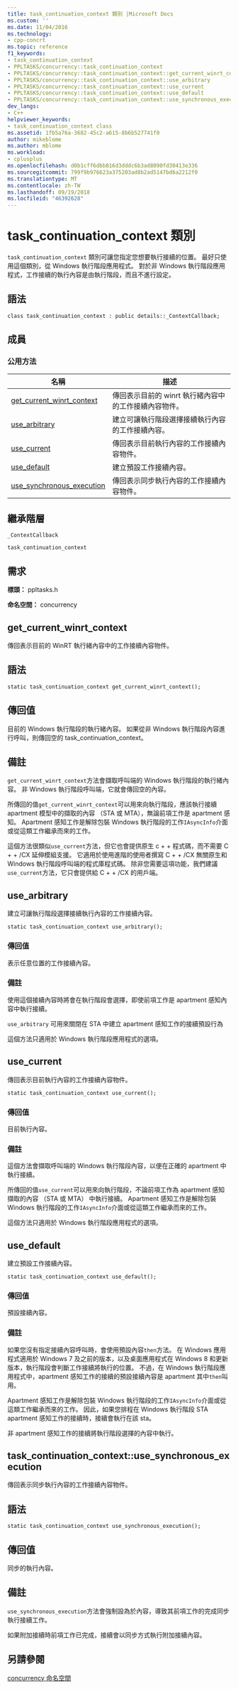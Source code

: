 ```yaml
---
title: task_continuation_context 類別 |Microsoft Docs
ms.custom: ''
ms.date: 11/04/2016
ms.technology:
- cpp-concrt
ms.topic: reference
f1_keywords:
- task_continuation_context
- PPLTASKS/concurrency::task_continuation_context
- PPLTASKS/concurrency::task_continuation_context::get_current_winrt_context
- PPLTASKS/concurrency::task_continuation_context::use_arbitrary
- PPLTASKS/concurrency::task_continuation_context::use_current
- PPLTASKS/concurrency::task_continuation_context::use_default
- PPLTASKS/concurrency::task_continuation_context::use_synchronous_execution
dev_langs:
- C++
helpviewer_keywords:
- task_continuation_context class
ms.assetid: 1fb5a76a-3682-45c2-a615-8b6b527741f0
author: mikeblome
ms.author: mblome
ms.workload:
- cplusplus
ms.openlocfilehash: d0b1cff6dbb816d3dddc6b3ad8090fd30413e336
ms.sourcegitcommit: 799f9b976623a375203ad8b2ad5147bd6a2212f0
ms.translationtype: MT
ms.contentlocale: zh-TW
ms.lasthandoff: 09/19/2018
ms.locfileid: "46392628"
---
```

# <a name="taskcontinuationcontext-class"></a>task_continuation_context 類別

`task_continuation_context` 類別可讓您指定您想要執行接續的位置。 最好只使用這個類別，從 Windows 執行階段應用程式。 對於非 Windows 執行階段應用程式，工作接續的執行內容是由執行階段，而且不進行設定。

## <a name="syntax"></a>語法

```
class task_continuation_context : public details::_ContextCallback;
```

## <a name="members"></a>成員

### <a name="public-methods"></a>公用方法

|名稱|描述|
|----------|-----------------|
|[get_current_winrt_context](#get_current_winrt_context)|傳回表示目前的 winrt 執行緒內容中的工作接續內容物件。|
|[use_arbitrary](#use_arbitrary)|建立可讓執行階段選擇接續執行內容的工作接續內容。|
|[use_current](#use_current)|傳回表示目前執行內容的工作接續內容物件。|
|[use_default](#use_default)|建立預設工作接續內容。|
|[use_synchronous_execution](#use_synchronous_execution)|傳回表示同步執行內容的工作接續內容物件。|

## <a name="inheritance-hierarchy"></a>繼承階層

`_ContextCallback`

`task_continuation_context`

## <a name="requirements"></a>需求

**標頭：** ppltasks.h

**命名空間：** concurrency

## <a name="get_current_winrt_context"></a> get_current_winrt_context

傳回表示目前的 WinRT 執行緒內容中的工作接續內容物件。

## <a name="syntax"></a>語法

```
static task_continuation_context get_current_winrt_context();
```

## <a name="return-value"></a>傳回值

目前的 Windows 執行階段的執行緒內容。 如果從非 Windows 執行階段內容進行呼叫，則傳回空的 task_continuation_context。

## <a name="remarks"></a>備註

`get_current_winrt_context`方法會擷取呼叫端的 Windows 執行階段的執行緒內容。 非 Windows 執行階段呼叫端，它就會傳回空的內容。

所傳回的值`get_current_winrt_context`可以用來向執行階段，應該執行接續 apartment 模型中的擷取的內容 （STA 或 MTA），無論前項工作是 apartment 感知。 Apartment 感知工作是解除包裝 Windows 執行階段的工作`IAsyncInfo`介面或從這類工作繼承而來的工作。

這個方法很類似`use_current`方法，但它也會提供原生 c + + 程式碼，而不需要 C + + /CX 延伸模組支援。 它適用於使用進階的使用者撰寫 C + + /CX 無關原生和 Windows 執行階段呼叫端的程式庫程式碼。 除非您需要這項功能，我們建議`use_current`方法，它只會提供給 C + + /CX 的用戶端。

##  <a name="use_arbitrary"></a> use_arbitrary

建立可讓執行階段選擇接續執行內容的工作接續內容。

```
static task_continuation_context use_arbitrary();
```

### <a name="return-value"></a>傳回值

表示任意位置的工作接續內容。

### <a name="remarks"></a>備註

使用這個接續內容時將會在執行階段會選擇，即使前項工作是 apartment 感知內容中執行接續。

`use_arbitrary` 可用來關閉在 STA 中建立 apartment 感知工作的接續預設行為

這個方法只適用於 Windows 執行階段應用程式的選項。

##  <a name="use_current"></a> use_current

傳回表示目前執行內容的工作接續內容物件。

```
static task_continuation_context use_current();
```

### <a name="return-value"></a>傳回值

目前執行內容。

### <a name="remarks"></a>備註

這個方法會擷取呼叫端的 Windows 執行階段內容，以便在正確的 apartment 中執行接續。

所傳回的值`use_current`可以用來向執行階段，不論前項工作為 apartment 感知擷取的內容 （STA 或 MTA） 中執行接續。 Apartment 感知工作是解除包裝 Windows 執行階段的工作`IAsyncInfo`介面或從這類工作繼承而來的工作。

這個方法只適用於 Windows 執行階段應用程式的選項。

##  <a name="use_default"></a> use_default

建立預設工作接續內容。

```
static task_continuation_context use_default();
```

### <a name="return-value"></a>傳回值

預設接續內容。

### <a name="remarks"></a>備註

如果您沒有指定接續內容呼叫時，會使用預設內容`then`方法。 在 Windows 應用程式適用於 Windows 7 及之前的版本，以及桌面應用程式在 Windows 8 和更新版本，執行階段會判斷工作接續將執行的位置。 不過，在 Windows 執行階段應用程式中，apartment 感知工作的接續的預設接續內容是 apartment 其中`then`叫用。

Apartment 感知工作是解除包裝 Windows 執行階段的工作`IAsyncInfo`介面或從這類工作繼承而來的工作。 因此，如果您排程在 Windows 執行階段 STA apartment 感知工作的接續時，接續會執行在該 sta。

非 apartment 感知工作的接續將執行階段選擇的內容中執行。

## <a name="use_synchronous_execution"></a> task_continuation_context::use_synchronous_execution

傳回表示同步執行內容的工作接續內容物件。

## <a name="syntax"></a>語法

```
static task_continuation_context use_synchronous_execution();
```

## <a name="return-value"></a>傳回值

同步的執行內容。

## <a name="remarks"></a>備註

`use_synchronous_execution`方法會強制設為於內容，導致其前項工作的完成同步執行接續工作。

如果附加接續時前項工作已完成，接續會以同步方式執行附加接續內容。

## <a name="see-also"></a>另請參閱

[concurrency 命名空間](concurrency-namespace.md)

